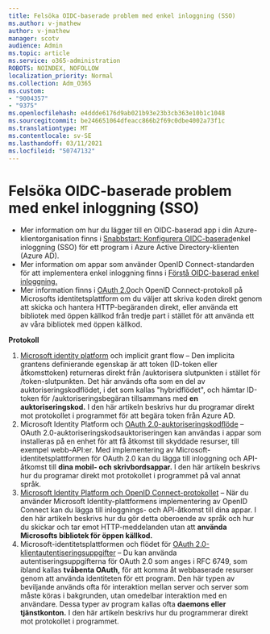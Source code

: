 ```yaml
---
title: Felsöka OIDC-baserade problem med enkel inloggning (SSO)
ms.author: v-jmathew
author: v-jmathew
manager: scotv
audience: Admin
ms.topic: article
ms.service: o365-administration
ROBOTS: NOINDEX, NOFOLLOW
localization_priority: Normal
ms.collection: Adm_O365
ms.custom:
- "9004357"
- "9375"
ms.openlocfilehash: e4ddde6176d9ab021b93e23b3cb363e10b1c1048
ms.sourcegitcommit: be246651064dfeacc866b2f69c0dbe4002a73f1c
ms.translationtype: MT
ms.contentlocale: sv-SE
ms.lasthandoff: 03/11/2021
ms.locfileid: "50747132"
---
```

# <a name="troubleshoot-oidc-based-seamless-single-sign-on-sso-issues"></a>Felsöka OIDC-baserade problem med enkel inloggning (SSO)

- Mer information om hur du lägger till en OIDC-baserad app i din Azure-klientorganisation finns i [Snabbstart: Konfigurera OIDC-baserad](https://docs.microsoft.com/azure/active-directory/manage-apps/add-application-portal-setup-oidc-sso)enkel inloggning (SSO) för ett program i Azure Active Directory-klienten (Azure AD).
- Mer information om appar som använder OpenID Connect-standarden för att implementera enkel inloggning finns i [Förstå OIDC-baserad enkel inloggning.](https://docs.microsoft.com/azure/active-directory/manage-apps/configure-oidc-single-sign-on)
- Mer information finns i [OAuth 2.0](https://docs.microsoft.com/azure/active-directory/develop/active-directory-v2-protocols)och OpenID Connect-protokoll på Microsofts identitetsplattform om du väljer att skriva koden direkt genom att skicka och hantera HTTP-begäranden direkt, eller använda ett bibliotek med öppen källkod från tredje part i stället för att använda ett av våra bibliotek med öppen källkod.

**Protokoll**

1. [Microsoft identity platform](https://docs.microsoft.com/azure/active-directory/develop/v2-oauth2-implicit-grant-flow) och implicit grant flow – Den implicita grantens definierande egenskap är att token (ID-token eller åtkomsttoken) returneras direkt från /auktorisera slutpunkten i stället för /token-slutpunkten. Det här används ofta som en del av auktoriseringskodflödet, i det som kallas "hybridflödet", och hämtar ID-token för /auktoriseringsbegäran tillsammans med **en auktoriseringskod.** I den här artikeln beskrivs hur du programar direkt mot protokollet i programmet för att begära token från Azure AD.
2. Microsoft Identity Platform och [OAuth 2.0-auktoriseringskodflöde](https://docs.microsoft.com/azure/active-directory/develop/v2-oauth2-auth-code-flow) – OAuth 2.0-auktoriseringskodsauktoriseringen kan användas i appar som installeras på en enhet för att få åtkomst till skyddade resurser, till exempel webb-API:er. Med implementering av Microsoft-identitetsplattformen för OAuth 2.0 kan du lägga till inloggning och API-åtkomst till **dina mobil- och skrivbordsappar.** I den här artikeln beskrivs hur du programar direkt mot protokollet i programmet på val annat språk.
3. [Microsoft Identity Platform och OpenID Connect-protokollet](https://docs.microsoft.com/azure/active-directory/develop/v2-protocols-oidc) – När du använder Microsoft Identity-plattformens implementering av OpenID Connect kan du lägga till inloggnings- och API-åtkomst till dina appar. I den här artikeln beskrivs hur du gör detta oberoende av språk och hur du skickar och tar emot HTTP-meddelanden utan att **använda Microsofts bibliotek för öppen källkod.**
4. Microsoft-identitetsplattformen och flödet för [OAuth 2.0-klientautentiseringsuppgifter](https://docs.microsoft.com/azure/active-directory/develop/v2-oauth2-client-creds-grant-flow) – Du kan använda autentiseringsuppgifterna för OAuth 2.0 som anges i RFC 6749, som ibland kallas **tvåbenta OAuth,** för att komma åt webbaserade resurser genom att använda identiteten för ett program. Den här typen av beviljande används ofta för interaktion mellan server och server som måste köras i bakgrunden, utan omedelbar interaktion med en användare. Dessa typer av program kallas ofta **daemons eller** **tjänstkonton.** I den här artikeln beskrivs hur du programmerar direkt mot protokollet i programmet.
